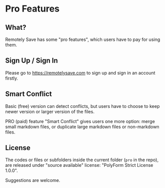 # Pro Features

## What?

Remotely Save has some "pro features", which users have to pay for using them.

## Sign Up / Sign In

Please go to <https://remotelysave.com> to sign up and sign in an account firstly.

## Smart Conflict

Basic (free) version can detect conflicts, but users have to choose to keep newer version or larger version of the files.

PRO (paid) feature "Smart Conflict" gives users one more option: merge small markdown files, or duplicate large markdown files or non-markdown files.

## License

The codes or files or subfolders inside the current folder (`pro` in the repo), are released under "source available" license: "PolyForm Strict License 1.0.0".

Suggestions are welcome.
